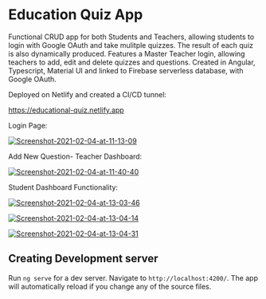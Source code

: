 # Education Quiz App

Functional CRUD app for both Students and Teachers, allowing students to login with Google OAuth and take mulitple quizzes. The result of each quiz is also dynamically produced. Features a Master Teacher login, allowing teachers to add, edit and delete quizzes and questions. Created in Angular, Typescript, Material UI and linked to Firebase serverless database, with Google OAuth.

Deployed on Netlify and created a CI/CD tunnel:

https://educational-quiz.netlify.app

Login Page:

<a href="https://ibb.co/3dSjpBq"><img src="https://i.ibb.co/wgpPSMX/Screenshot-2021-02-04-at-11-13-09.png" alt="Screenshot-2021-02-04-at-11-13-09" border="0"></a>

Add New Question- Teacher Dashboard:

<a href="https://ibb.co/34mQKGG"><img src="https://i.ibb.co/5GhwZtt/Screenshot-2021-02-04-at-11-40-40.png" alt="Screenshot-2021-02-04-at-11-40-40" border="0"></a>

Student Dashboard Functionality:

<a href="https://ibb.co/2542rbN"><img src="https://i.ibb.co/QXwBV5d/Screenshot-2021-02-04-at-13-03-46.png" alt="Screenshot-2021-02-04-at-13-03-46" border="0"></a>

<a href="https://ibb.co/Ydtxcqx"><img src="https://i.ibb.co/yk8r6br/Screenshot-2021-02-04-at-13-04-14.png" alt="Screenshot-2021-02-04-at-13-04-14" border="0"></a>

<a href="https://ibb.co/hKZHYxH"><img src="https://i.ibb.co/19dKzYK/Screenshot-2021-02-04-at-13-04-31.png" alt="Screenshot-2021-02-04-at-13-04-31" border="0"></a>








## Creating Development server

Run `ng serve` for a dev server. Navigate to `http://localhost:4200/`. The app will automatically reload if you change any of the source files.

